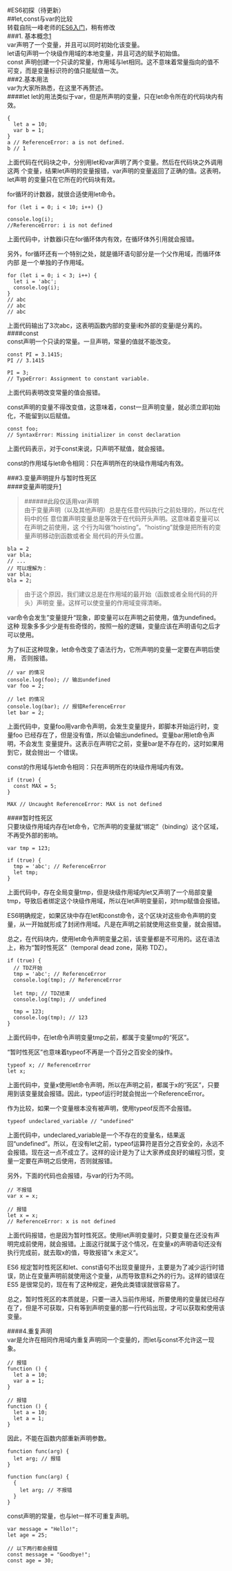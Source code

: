 #ES6初探（待更新）  
##let,const与var的比较  
转载自阮一峰老师的[ES6入门](http://es6.ruanyifeng.com)，稍有修改  
###1. 基本概念[1]  
var声明了一个变量，并且可以同时初始化该变量。  
let语句声明一个块级作用域的本地变量，并且可选的赋予初始值。  
const 声明创建一个只读的常量，作用域与let相同。这不意味着常量指向的值不可变，而是变量标识符的值只能赋值一次。  
###2.基本用法  
var为大家所熟悉，在这里不再赘述。  
####let
let的用法类似于var，但是所声明的变量，只在let命令所在的代码块内有效。

    {  
      let a = 10;  
      var b = 1;  
    }  
    a // ReferenceError: a is not defined.  
    b // 1
    
上面代码在代码块之中，分别用let和var声明了两个变量。然后在代码块之外调用这两
个变量，结果let声明的变量报错，var声明的变量返回了正确的值。这表明，let声明
的变量只在它所在的代码块有效。 

for循环的计数器，就很合适使用let命令。

    for (let i = 0; i < 10; i++) {}
    
    console.log(i);
    //ReferenceError: i is not defined
    
上面代码中，计数器i只在for循环体内有效，在循环体外引用就会报错。

另外，for循环还有一个特别之处，就是循环语句部分是一个父作用域，而循环体内部
是一个单独的子作用域。

    for (let i = 0; i < 3; i++) {
      let i = 'abc';
      console.log(i);
    }
    // abc
    // abc
    // abc
    
上面代码输出了3次abc，这表明函数内部的变量i和外部的变量i是分离的。  
####const  
const声明一个只读的常量。一旦声明，常量的值就不能改变。

    const PI = 3.1415;
    PI // 3.1415
    
    PI = 3;
    // TypeError: Assignment to constant variable.
    
上面代码表明改变常量的值会报错。

const声明的变量不得改变值，这意味着，const一旦声明变量，就必须立即初始化，不能留到以后赋值。

    const foo;
    // SyntaxError: Missing initializer in const declaration
    
上面代码表示，对于const来说，只声明不赋值，就会报错。

const的作用域与let命令相同：只在声明所在的块级作用域内有效。
  
###3.变量声明提升与暂时性死区  
####变量声明提升[1]  
>######此段仅适用var声明  
>由于变量声明（以及其他声明）总是在任意代码执行之前处理的，所以在代码中的任
意位置声明变量总是等效于在代码开头声明。这意味着变量可以在声明之前使用，这
个行为叫做“hoisting”。“hoisting”就像是把所有的变量声明移动到函数或者全
局代码的开头位置。

    bla = 2
    var bla;
    // ...
    // 可以理解为：   
    var bla;  
    bla = 2;

>由于这个原因，我们建议总是在作用域的最开始（函数或者全局代码的开头）声明变
量。这样可以使变量的作用域变得清晰。

var命令会发生”变量提升“现象，即变量可以在声明之前使用，值为undefined。这种
现象多多少少是有些奇怪的，按照一般的逻辑，变量应该在声明语句之后才可以使用。

为了纠正这种现象，let命令改变了语法行为，它所声明的变量一定要在声明后使用，
否则报错。

    // var 的情况
    console.log(foo); // 输出undefined
    var foo = 2;
    
    // let 的情况
    console.log(bar); // 报错ReferenceError
    let bar = 2;
    
上面代码中，变量foo用var命令声明，会发生变量提升，即脚本开始运行时，变量foo
已经存在了，但是没有值，所以会输出undefined。变量bar用let命令声明，不会发生
变量提升。这表示在声明它之前，变量bar是不存在的，这时如果用到它，就会抛出一
个错误。

const的作用域与let命令相同：只在声明所在的块级作用域内有效。

    if (true) {
      const MAX = 5;
    }
    
    MAX // Uncaught ReferenceError: MAX is not defined
    
####暂时性死区  
只要块级作用域内存在let命令，它所声明的变量就“绑定”（binding）这个区域，
不再受外部的影响。

    var tmp = 123;
    
    if (true) {
      tmp = 'abc'; // ReferenceError
      let tmp;
    }
    
上面代码中，存在全局变量tmp，但是块级作用域内let又声明了一个局部变量tmp，导致后者绑定这个块级作用域，所以在let声明变量前，对tmp赋值会报错。

ES6明确规定，如果区块中存在let和const命令，这个区块对这些命令声明的变量，从一开始就形成了封闭作用域。凡是在声明之前就使用这些变量，就会报错。

总之，在代码块内，使用let命令声明变量之前，该变量都是不可用的。这在语法上，称为“暂时性死区”（temporal dead zone，简称 TDZ）。

    if (true) {
      // TDZ开始
      tmp = 'abc'; // ReferenceError
      console.log(tmp); // ReferenceError
    
      let tmp; // TDZ结束
      console.log(tmp); // undefined
    
      tmp = 123;
      console.log(tmp); // 123
    }

上面代码中，在let命令声明变量tmp之前，都属于变量tmp的“死区”。

“暂时性死区”也意味着typeof不再是一个百分之百安全的操作。

    typeof x; // ReferenceError
    let x;
    
上面代码中，变量x使用let命令声明，所以在声明之前，都属于x的“死区”，只要用到该变量就会报错。因此，typeof运行时就会抛出一个ReferenceError。

作为比较，如果一个变量根本没有被声明，使用typeof反而不会报错。

    typeof undeclared_variable // "undefined"

上面代码中，undeclared_variable是一个不存在的变量名，结果返回“undefined”。所以，在没有let之前，typeof运算符是百分之百安全的，永远不会报错。现在这一点不成立了。这样的设计是为了让大家养成良好的编程习惯，变量一定要在声明之后使用，否则就报错。


另外，下面的代码也会报错，与var的行为不同。

    // 不报错
    var x = x;
    
    // 报错
    let x = x;
    // ReferenceError: x is not defined

上面代码报错，也是因为暂时性死区。使用let声明变量时，只要变量在还没有声明完成前使用，就会报错。上面这行就属于这个情况，在变量x的声明语句还没有执行完成前，就去取x的值，导致报错”x 未定义“。

ES6 规定暂时性死区和let、const语句不出现变量提升，主要是为了减少运行时错误，防止在变量声明前就使用这个变量，从而导致意料之外的行为。这样的错误在 ES5 是很常见的，现在有了这种规定，避免此类错误就很容易了。


总之，暂时性死区的本质就是，只要一进入当前作用域，所要使用的变量就已经存在了，但是不可获取，只有等到声明变量的那一行代码出现，才可以获取和使用该变量。

####4.重复声明  
var是允许在相同作用域内重复声明同一个变量的，而let与const不允许这一现象。

    // 报错
    function () {
      let a = 10;
      var a = 1;
    }
    
    // 报错
    function () {
      let a = 10;
      let a = 1;
    }

因此，不能在函数内部重新声明参数。

    function func(arg) {
      let arg; // 报错
    }
    
    function func(arg) {
      {
        let arg; // 不报错
      }
    }
    
const声明的常量，也与let一样不可重复声明。

    var message = "Hello!";
    let age = 25;
    
    // 以下两行都会报错
    const message = "Goodbye!";
    const age = 30;


[1]:https://developer.mozilla.org/zh-CN/docs/Web/JavaScript/Reference/Statements "MDN 语句和声明"
